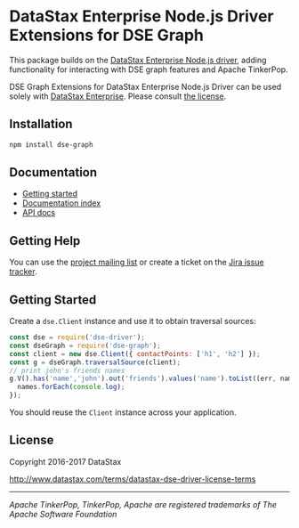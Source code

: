 # DataStax Enterprise Node.js Driver Extensions for DSE Graph

This package builds on the [DataStax Enterprise Node.js driver][dse-driver], adding functionality for interacting with
DSE graph features and Apache TinkerPop.

DSE Graph Extensions for DataStax Enterprise Node.js Driver can be used solely with [DataStax Enterprise][dse]. Please
consult [the license](#license).

## Installation

```bash
npm install dse-graph
```

## Documentation

- [Getting started][getting-started]
- [Documentation index][doc-index]
- [API docs][api-docs]


## Getting Help

You can use the [project mailing list][mailing-list] or create a ticket on the [Jira issue tracker][jira]. 

## Getting Started

Create a `dse.Client` instance and use it to obtain traversal sources: 

```javascript
const dse = require('dse-driver');
const dseGraph = require('dse-graph');
const client = new dse.Client({ contactPoints: ['h1', 'h2'] });
const g = dseGraph.traversalSource(client);
// print john's friends names
g.V().has('name','john').out('friends').values('name').toList((err, names) => {
  names.forEach(console.log);
});
```

You should reuse the `Client` instance across your application.

## License

Copyright 2016-2017 DataStax

http://www.datastax.com/terms/datastax-dse-driver-license-terms

---

_Apache TinkerPop, TinkerPop, Apache are registered trademarks of The Apache Software Foundation_

[dse]: http://www.datastax.com/products/datastax-enterprise
[dse-driver]: https://github.com/datastax/nodejs-driver-dse
[jira]: https://datastax-oss.atlassian.net/projects/NODEJS/issues
[mailing-list]: https://groups.google.com/a/lists.datastax.com/forum/#!forum/nodejs-driver-user
[doc-index]: http://docs.datastax.com/en/developer/nodejs-dse-graph/latest/
[api-docs]: http://docs.datastax.com/en/developer/nodejs-dse-graph/latest/api2/
[getting-started]: http://docs.datastax.com/en/developer/nodejs-dse-graph/latest/getting-started/